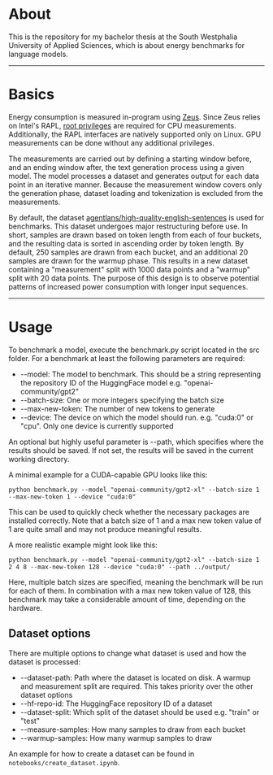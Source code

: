 # About
This is the repository for my bachelor thesis at the South Westphalia University of Applied Sciences, which is about energy benchmarks for language models.

---
# Basics
Energy consumption is measured in-program using [Zeus](https://ml.energy/zeus/measure/).
Since Zeus relies on Intel's RAPL, [root privileges](https://ml.energy/zeus/getting_started/#system-privileges) are required for CPU measurements.
Additionally, the RAPL interfaces are natively supported only on Linux.
GPU measurements can be done without any additional privileges.

The measurements are carried out by defining a starting window before, and an ending window after, the text generation process using a given model.
The model processes a dataset and generates output for each data point in an iterative manner.
Because the measurement window covers only the generation phase, dataset loading and tokenization is excluded from the measurements.

By default, the dataset [agentlans/high-quality-english-sentences](https://huggingface.co/datasets/agentlans/high-quality-english-sentences) is used for benchmarks.
This dataset undergoes major restructuring before use. In short, samples are drawn based on token length from each of four buckets,
and the resulting data is sorted in ascending order by token length. By default, 250 samples are drawn from each bucket,
and an additional 20 samples are drawn for the warmup phase. This results in a new dataset containing a "measurement" split with 1000 data points and a "warmup" split with 20 data points.
The purpose of this design is to observe potential patterns of increased power consumption with longer input sequences.

---
# Usage
To benchmark a model, execute the benchmark.py script located in the src folder. For a benchmark at least the following parameters are required:
- --model: The model to benchmark. This should be a string representing the repository ID of the HuggingFace model e.g. "openai-community/gpt2"
- --batch-size: One or more integers specifying the batch size
- --max-new-token: The number of new tokens to generate
- --device: The device on which the model should run. e.g. "cuda:0" or "cpu". Only one device is currently supported

An optional but highly useful parameter is --path, which specifies where the results should be saved.
If not set, the results will be saved in the current working directory.

A minimal example for a CUDA-capable GPU looks like this:
```
python benchmark.py --model "openai-community/gpt2-xl" --batch-size 1 --max-new-token 1 --device "cuda:0"
```
This can be used to quickly check whether the necessary packages are installed correctly.
Note that a batch size of 1 and a max new token value of 1 are quite small and may not produce meaningful results.

A more realistic example might look like this:
```
python benchmark.py --model "openai-community/gpt2-xl" --batch-size 1 2 4 8 --max-new-token 128 --device "cuda:0" --path ../output/
```
Here, multiple batch sizes are specified, meaning the benchmark will be run for each of them.
In combination with a max new token value of 128, this benchmark may take a considerable amount of time, depending on the hardware.

## Dataset options
There are multiple options to change what dataset is used and how the dataset is processed:
- --dataset-path: Path where the dataset is located on disk. A warmup and measurement split are required. This takes priority over the other dataset options
- --hf-repo-id: The HuggingFace repository ID of a dataset
- --dataset-split: Which split of the dataset should be used e.g. "train" or "test"
- --measure-samples: How many samples to draw from each bucket
- --warmup-samples: How many warmup samples to draw

An example for how to create a dataset can be found in `notebooks/create_dataset.ipynb`.